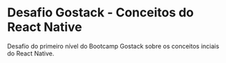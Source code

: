 # Desafio Gostack - Conceitos do React Native

Desafio do primeiro nível do Bootcamp Gostack sobre os conceitos inciais do React Native. 
